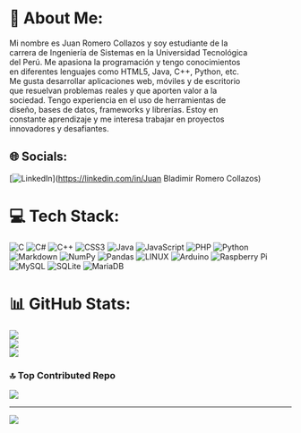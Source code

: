 # 💫 About Me:
Mi nombre es Juan Romero Collazos y soy estudiante de la<br>carrera de Ingeniería de Sistemas en la Universidad Tecnológica<br>del Perú. Me apasiona la programación y tengo conocimientos<br>en diferentes lenguajes como HTML5, Java, C++, Python, etc.<br>Me gusta desarrollar aplicaciones web, móviles y de escritorio<br>que resuelvan problemas reales y que aporten valor a la<br>sociedad. Tengo experiencia en el uso de herramientas de<br>diseño, bases de datos, frameworks y librerías. Estoy en<br>constante aprendizaje y me interesa trabajar en proyectos<br>innovadores y desafiantes.


## 🌐 Socials:
[![LinkedIn](https://img.shields.io/badge/LinkedIn-%230077B5.svg?logo=linkedin&logoColor=white)](https://linkedin.com/in/Juan Bladimir Romero Collazos) 

# 💻 Tech Stack:
![C](https://img.shields.io/badge/c-%2300599C.svg?style=for-the-badge&logo=c&logoColor=white) ![C#](https://img.shields.io/badge/c%23-%23239120.svg?style=for-the-badge&logo=c-sharp&logoColor=white) ![C++](https://img.shields.io/badge/c++-%2300599C.svg?style=for-the-badge&logo=c%2B%2B&logoColor=white) ![CSS3](https://img.shields.io/badge/css3-%231572B6.svg?style=for-the-badge&logo=css3&logoColor=white) ![Java](https://img.shields.io/badge/java-%23ED8B00.svg?style=for-the-badge&logo=java&logoColor=white) ![JavaScript](https://img.shields.io/badge/javascript-%23323330.svg?style=for-the-badge&logo=javascript&logoColor=%23F7DF1E) ![PHP](https://img.shields.io/badge/php-%23777BB4.svg?style=for-the-badge&logo=php&logoColor=white) ![Python](https://img.shields.io/badge/python-3670A0?style=for-the-badge&logo=python&logoColor=ffdd54) ![Markdown](https://img.shields.io/badge/markdown-%23000000.svg?style=for-the-badge&logo=markdown&logoColor=white) ![NumPy](https://img.shields.io/badge/numpy-%23013243.svg?style=for-the-badge&logo=numpy&logoColor=white) ![Pandas](https://img.shields.io/badge/pandas-%23150458.svg?style=for-the-badge&logo=pandas&logoColor=white) ![LINUX](https://img.shields.io/badge/Linux-FCC624?style=for-the-badge&logo=linux&logoColor=black) ![Arduino](https://img.shields.io/badge/-Arduino-00979D?style=for-the-badge&logo=Arduino&logoColor=white) ![Raspberry Pi](https://img.shields.io/badge/-RaspberryPi-C51A4A?style=for-the-badge&logo=Raspberry-Pi) ![MySQL](https://img.shields.io/badge/mysql-%2300f.svg?style=for-the-badge&logo=mysql&logoColor=white) ![SQLite](https://img.shields.io/badge/sqlite-%2307405e.svg?style=for-the-badge&logo=sqlite&logoColor=white) ![MariaDB](https://img.shields.io/badge/MariaDB-003545?style=for-the-badge&logo=mariadb&logoColor=white)
# 📊 GitHub Stats:
![](https://github-readme-stats.vercel.app/api?username=INGSYSTEM&theme=dracula&hide_border=false&include_all_commits=true&count_private=true)<br/>
![](https://github-readme-streak-stats.herokuapp.com/?user=INGSYSTEM&theme=dracula&hide_border=false)<br/>
![](https://github-readme-stats.vercel.app/api/top-langs/?username=INGSYSTEM&theme=dracula&hide_border=false&include_all_commits=true&count_private=true&layout=compact)

### 🔝 Top Contributed Repo
![](https://github-contributor-stats.vercel.app/api?username=INGSYSTEM&limit=5&theme=dark&combine_all_yearly_contributions=true)

---
[![](https://visitcount.itsvg.in/api?id=INGSYSTEM&icon=0&color=0)](https://visitcount.itsvg.in)

<!-- Proudly created with GPRM ( https://gprm.itsvg.in ) -->
